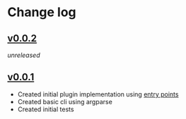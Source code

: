 # Change log

## [v0.0.2](https://github.com/anotherbyte-net/gather-vision/compare/v0.0.1...v0.0.2)

*unreleased*

## [v0.0.1](https://github.com/anotherbyte-net/gather-vision/commits/v0.0.1)

- Created initial plugin implementation using [entry points](https://setuptools.pypa.io/en/latest/userguide/entry_point.html#entry-points-for-plugins)
- Created basic cli using argparse
- Created initial tests
